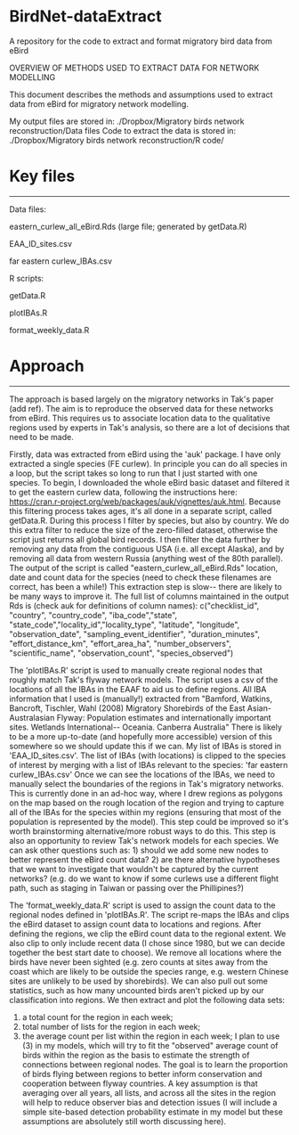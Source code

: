 # BirdNet-dataExtract
A repository for the code to extract and format migratory bird data from eBird

OVERVIEW OF METHODS USED TO EXTRACT DATA FOR NETWORK MODELLING

This document describes the methods and assumptions used to extract data from eBird for migratory network modelling.

My output files are stored in:
./Dropbox/Migratory birds network reconstruction/Data files
Code to extract the data is stored in:
./Dropbox/Migratory birds network reconstruction/R code/

# Key files
-----------------------------------
Data files:

eastern_curlew_all_eBird.Rds (large file; generated by getData.R)

EAA_ID_sites.csv

far eastern curlew_IBAs.csv

R scripts:

getData.R

plotIBAs.R

format_weekly_data.R


# Approach 
-----------------------------------
The approach is based largely on the migratory networks in Tak's paper (add ref). The aim is to reproduce the observed data for these networks 
from eBird. This requires us to associate location data to the qualitative regions used by experts in Tak's analysis, so there are a lot of decisions
that need to be made.


Firstly, data was extracted from eBird using the 'auk' package. I have only extracted a single species (FE curlew). In principle you can do all species in a loop,
but the script takes so long to run that I just started with one species.
To begin, I downloaded the whole eBird basic dataset and filtered it to get the eastern curlew data, following the instructions here: https://cran.r-project.org/web/packages/auk/vignettes/auk.html. 
Because this filtering process takes ages, it's all done in a separate script, called getData.R. 
During this process I filter by species, but also by country. We do this extra filter to reduce the size of the zero-filled dataset, otherwise the
 script just returns all global bird records. I then filter the data further by removing any data from the contiguous USA (i.e. all except Alaska), 
 and by removing all data from western Russia (anything west of the 80th parallel). 
 The output of the script is called "eastern_curlew_all_eBird.Rds" location, date and count data for the species (need to check these filenames are
 correct, has been a while!)
This extraction step is slow-- there are likely to be many ways to improve it.
The full list of columns maintained in the output Rds is (check auk for definitions of column names):
c("checklist_id", "country", "country_code", "iba_code","state", "state_code","locality_id","locality_type",
                           "latitude", "longitude", "observation_date", "sampling_event_identifier",
                           "duration_minutes", "effort_distance_km", "effort_area_ha", "number_observers", "scientific_name",
                           "observation_count", "species_observed")

The 'plotIBAs.R' script is used to manually create regional nodes that roughly match Tak's flyway network models. 
The script uses a csv of the locations of all the IBAs in the EAAF to aid us to define regions. 
All IBA information that I used is  (manually!) extracted from "Bamford, Watkins, Bancroft, Tischler, Wahl (2008) Migratory Shorebirds of the East
Asian-Australasian Flyway: Population estimates and internationally important sites. Wetlands International-- Oceania. Canberra Australia"
There is likely to be a more up-to-date (and hopefully more accessible) version of this somewhere so we should update this if we can.
My list of IBAs is stored in 'EAA_ID_sites.csv'.
The list of IBAs (with locations) is clipped to the species of interest by merging with a list of IBAs relevant to the species: 'far eastern curlew_IBAs.csv'
Once we can see the locations of the IBAs, we need to manually select the boundaries of the regions in Tak's migratory networks.
This is currently done in an ad-hoc way, where I drew regions as polygons on the map based on the rough location of the region and trying to capture
all of the IBAs for the species within my regions (ensuring that most of the population is represented by the model). This step could be improved
so it's worth brainstorming alternative/more robust ways to do this.
This step is also an opportunity to review Tak's network models for each species. We can ask other questions such as:
	1) should we add some new nodes to better represent the eBird count data? 
	2) are there alternative hypotheses that we want to investigate that wouldn't be captured by the current networks? (e.g. do we want to know if some curlews
	use a different flight path, such as staging in Taiwan or passing over the Phillipines?)
	
The 'format_weekly_data.R' script is used to assign the count data to the regional nodes defined in 'plotIBAs.R'. The script re-maps the IBAs and clips the
eBird dataset to assign count data to locations and regions.
After defining the regions, we clip the eBird count data to the regional extent. We also clip to only include recent data (I chose since 1980, but we
can decide together the best start date to choose). We remove all locations where the birds have never been sighted (e.g. zero counts at sites away from the coast which are likely to be outside the
species range, e.g. western Chinese sites are unlikely to be used by shorebirds).
We can also pull out some statistics, such as how many uncounted birds aren't picked up by our classification into regions.
We then extract and plot the following data sets:
1) a total count for the region in each week;
2) total number of lists for the region in each week;
3) the average count per list within the region in each week;
I plan to use (3) in my models, which will try to fit the "observed" average count of birds within the region as the basis to estimate the strength of 
connections between regional nodes. The goal is to learn the proportion of birds flying between regions to better inform conservation and cooperation between
flyway countries.
A key assumption is that averaging over all years, all lists, and across all the sites in the region will help to reduce observer bias and detection issues 
(I will include a simple site-based detection probability estimate in my model but these assumptions are absolutely still worth discussing here).

 

